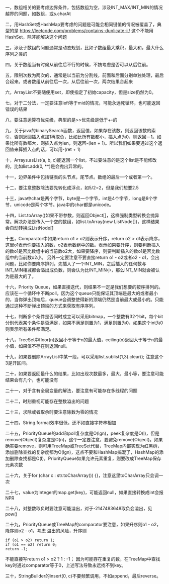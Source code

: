 一，数组相关的要考虑边界条件，包括数组为空，涉及INT_MAX/INT_MIN的情况
越界的问题，如数组，或s.charAt
<br/>

二，用HashSet或HashMap要考虑的问题是可能会相同键值的情况被覆盖了，典型的是
https://leetcode.com/problems/contains-duplicate-ii/
这个不能用HashSet，除非能解决这个问题
<br/>

三，涉及子数组的问题通常是动态规划，比如子数组最大乘积，最大和，最大什么序列之类的
<br/>

四，关于数组当有时候从前往后不行的时候，不妨考虑是否可以从后往前。
<br/>

五，限制次数为两次的，通常是以当前为分割线，前面和后面分别单独处理，最后合起来。或者数组从前往后一次，从后往前一次，两次结果合起来
<br/>

六，ArrayList不要随便用set，即使指定了初始capacity，但是size仍然为0。
<br/>

七，对于二分法，一定要注意left等于mid的情况，可能永远死循环，也可能返回错误的结果
<br/>

八，要注意运算符优先级，典型的是>>优先级是低于+-的
<br/>

九，关于java的binarySearch函数，返回值，如果存在该数，则返回该数的索引，否则返回插入点加1再取负，比如比所有数都小，插入点为0，则返回－1。如果比所有数都大，则插入点为len，则返回-(len + 1)。所以我们如果要通过这个返回值来算插入点的话，可以用-(ret + 1)
<br/>

十，Arrays.asList(a, b, c)能返回一个list，不过要注意的是这个list是不能修改的，比如list.add(0, **)是会抛出异常的。
<br/>

十一，边界条件中包括链表的头节点，尾节点。数组的最后一个或者第一个。
<br/>

十二，要注意整数除法要先转化成浮点，如5/2=2，但是我们想要2.5
<br/>

十三，java中char是两个字节，byte是一个字节，int是4个字节，long是8个字节，unicode是两个字节。java中的char都是unicode。
<br/>

十四，List.toArray()如果不带参数，则返回Object[]，这样强制类型转换会抛异常。解决办法是传入一个空的数组，如list.toArray(new ListNode[])，这样结果会自动转换成ListNode[]
<br/>

十五，Comparator中如果return o1 > o2则表示升序，return o2 > o1表示降序，这里o1表示你要插入的数，o2表示数组中的数。表示如果要升序，则要判断插入的数o1是否比数组中的当前数o2大，如果要降序，则要判断插入的数o1是否比数组中的当前数o2小。
另外一定要注意不要直接return o1 - o2或者o2 - o1，会出问题，比如你要降序排列，先插入了一个INT_MIN，之后插入的任何数与INT_MIN相减都会溢出成负数，则会认为比INT_MIN小，那么INT_MIN就会被认为是最大的了。
<br/>

十六，Priority Queue，如果直接迭代，则结果不一定是我们想要的按序排列的。应该在一个循环中不断poll，因为这个queue只能保证其顶端是最大的或者最小的，当你弹出顶端后，queue会调整使得新的顶端仍然是当前最大或最小的。只能通过这种不断弹出顶端的方式来获取有序序列。
<br/>

十七，判断多个条件是否同时成立可以采用bitmap，一个整数有32个bit，每个bit分别代表某个条件是否满足，如果不满足则置为1，满足则置为0，如果这个int为0则表示所有条件都满足。
<br/>

十八，TreeSet中floor(n)返回小于等于n的最大值，ceiling(n)返回大于等于n的最小值，如果值不存在则返回null。
<br/>

十九，如果要删除ArrayList中某一段，可以采用list.sublist(1,3).clear(); 注意这个3是开区间。
<br/>

二十，如果要返回最什么的结果，比如出现次数最多，最大，最小等，要注意可能结果会有几个，也可能没有
<br/>

二十一，对于含有全局变量的解法，要注意有可能存在多线程的问题
<br/>

二十二，时刻重视可能存在整数溢出的问题
<br/>

二十三，求除或者取余时要注意除数为零的情况
<br/>

二十四，String.format效率很低，还不如直接字符串相加
<br/>

二十五，PriorityQueue的add和poll复杂度是O(lgn)，peek复杂度是O(l)，但是remove(Object)复杂度是O(n)，这个一定要注意，要避免remove(Object)。如果确实要remove，则可用TreeMap或TreeSet代替，TreeMap内部实现为红黑树，添加删除查找的复杂度都为O(lgn)，这点不要和HashMap搞混了，HashMap的添加删除查找都是O(l)。PriorityQueue如果允许元素重复，则要改成TreeMap保存元素次数
<br/>

二十六，关于for (char c : str.toCharArray()) {}，注意这里toCharArray只会调一次
<br/>

二十七，value为Integer的map.get(key)，可能返回null，如果直接转换成int会报NPR
<br/>

二十八，对整数取负时要注意可能溢出，对于-2147483648取负会溢出，见pow()
<br/>

二十九，PriorityQueue或TreeMap的comparator要注意，如果升序则o1 - o2，降序则o2 - o1，考虑
溢出的风险，升序则
```
if (o1 > o2) return 1;
if (o1 == o2) return 0;
return -1;
```
不能直接写return o1 > o2 ? 1 : -1；
因为可能存在重复的数，在TreeMap中查找key时通过comparator等于0，上述写法导致永远找不到key。

三十，StringBuilder的insert(0, c)不要频繁调用，不如append，最后reverse。